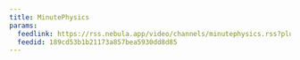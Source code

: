 ```yaml
---
title: MinutePhysics
params:
  feedlink: https://rss.nebula.app/video/channels/minutephysics.rss?plus=true
  feedid: 189cd53b1b21173a857bea5930dd8d85
---
```

